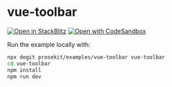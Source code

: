 # vue-toolbar

[![Open in StackBlitz](https://developer.stackblitz.com/img/open_in_stackblitz.svg)](https://stackblitz.com/github/prosekit/examples/tree/master/vue-toolbar)
[![Open with CodeSandbox](https://assets.codesandbox.io/github/button-edit-lime.svg)](https://codesandbox.io/p/sandbox/github/prosekit/examples/tree/master/vue-toolbar)

Run the example locally with:

```bash
npx degit prosekit/examples/vue-toolbar vue-toolbar
cd vue-toolbar
npm install
npm run dev
```

